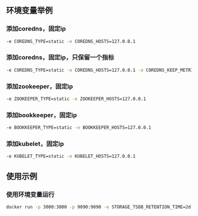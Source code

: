 ## 环境变量举例
### 添加coredns，固定ip
```bash
-e COREDNS_TYPE=static -e COREDNS_HOSTS=127.0.0.1
```
### 添加coredns，固定ip，只保留一个指标
```bash
-e COREDNS_TYPE=static -e COREDNS_HOSTS=127.0.0.1 -e COREDNS_KEEP_METRICS=coredns_dns_requests_total
```
### 添加zookeeper，固定ip
```bash
-e ZOOKEEPER_TYPE=static -e ZOOKEEPER_HOSTS=127.0.0.1
```
### 添加bookkeeper，固定ip
```bash
-e BOOKKEEPER_TYPE=static -e BOOKKEEPER_HOSTS=127.0.0.1
```
### 添加kubelet，固定ip
```bash
-e KUBELET_TYPE=static -e KUBELET_HOSTS=127.0.0.1
```
## 使用示例
### 使用环境变量运行
```bash
docker run -p 3000:3000 -p 9090:9090 -e STORAGE_TSDB_RETENTION_TIME=2d -e STORAGE_TSDB_RETENTION_SIZE=7GB -e GLOBAL_SCRAPE_INTERVAL=30s -e GLOBAL_EVALUATION_INTERVAL=30s -e GLOBAL_SCRAPE_TIMEOUT=20s -e ZOOKEEPER_TYPE=static -e ZOOKEEPER_HOSTS=127.0.0.1 -e BOOKKEEPER_TYPE=static -e BOOKKEEPER_HOSTS=127.0.0.1 -e PULSAR_TYPE=static -e PULSAR_HOSTS=127.0.0.1 -d ttbb/integrate:grafana-prometheus
```

